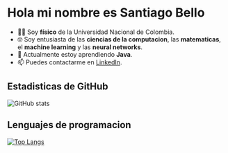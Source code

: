 # Hola mi nombre es Santiago Bello

* 👨‍🎓 Soy __físico__ de la Universidad Nacional de Colombia.
* 🤓 Soy entusiasta de las __ciencias de la computacion__, las __matematicas__, el __machine learning__ y las __neural networks__.
* 🌱 Actualmente estoy aprendiendo __Java__.
* 📫 Puedes contactarme en [LinkedIn](https://www.linkedin.com/in/isbelloq/).

## Estadisticas de GitHub

![GitHub stats](https://github-readme-stats.vercel.app/api?username=isbelloq&show_icons=true&theme=dark)

## Lenguajes de programacion

[![Top Langs](https://github-readme-stats.vercel.app/api/top-langs/?username=isbelloq&langs_count=8)](https://github.com/anuraghazra/github-readme-stats)
